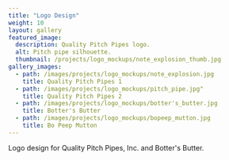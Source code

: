 ```yaml
---
title: "Logo Design"
weight: 10
layout: gallery
featured_image:
  description: Quality Pitch Pipes logo.
  alt: Pitch pipe silhouette.
  thumbnail: /projects/logo_mockups/note_explosion_thumb.jpg
gallery_images: 
  - path: /images/projects/logo_mockups/note_explosion.jpg
    title: Quality Pitch Pipes 1
  - path: /images/projects/logo_mockups/pitch_pipe.jpg"
    title: Quality Pitch Pipes 2
  - path: /images/projects/logo_mockups/botter's_butter.jpg
    title: Botter's Butter
  - path: /images/projects/logo_mockups/bopeep_mutton.jpg
    title: Bo Peep Mutton
---
```


Logo design for Quality Pitch Pipes, Inc. and Botter's Butter.